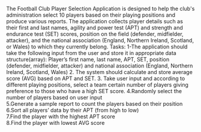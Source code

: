 
The Football Club Player Selection Application is designed to help the club's administration select 10 players based on their playing positions and produce various reports. The application collects player details such as their first and last names, agility and power test (APT) and strength and endurance test (SET) scores, position on the field (defender, midfielder, attacker), and the national association (England, Northern Ireland, Scotland, or Wales) to which they currently belong.
Tasks:
1-The application should take the following input from the user and store it in appropriate data structure(array): Player’s first name, last name, APT, SET, position (defender, midfielder, attacker) and national association (England, Northern Ireland, Scotland, Wales) 
2. The system should calculate and store average score (AVG) based on APT and SET. 
3. Take user input and according to different playing positions, select a team certain number of  players giving preference to those who have a high SET score.
4.Randomly select the number of players based on user input                                                        
5.Generate a sample report to count the players based on their position                     
6.Sort all players’ data by their APT (from high to low)                                                                              
7.Find the player with the highest APT score                                                                                              
8.Find the player with lowest AVG score 
